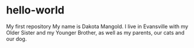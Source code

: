# hello-world
My first repository
My name is Dakota Mangold. I live in Evansville with my Older Sister and my Younger Brother, as well as my parents, our cats and our dog.
